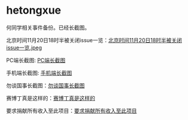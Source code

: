 # hetongxue

何同学相关事件备份。已经长截图。

北京时间11月20日18时半被关闭issue一览：[北京时间11月20日18时半被关闭issue一览.jpeg](./北京时间11月20日18时半被关闭issue一览.jpeg)

PC端长截图: [PC端长截图](./pc.png)

手机端长截图: [手机端长截图](./mobile.jpeg)

勿谈国事长截图：[勿谈国事长截图](./勿谈国事.jpeg)

赛博丁真是这样的：[赛博丁真是这样的](./赛博丁真是这样的.jpeg)

要求捐献所有收入至此项目：[要求捐献所有收入至此项目](./要求捐献所有收入至此项目.jpeg)